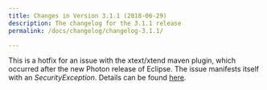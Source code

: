 ```yaml
---
title: Changes in Version 3.1.1 (2018-06-29)
description: The changelog for the 3.1.1 release
permalink: /docs/changelog/changelog-3.1.1/

---
```


This is a hotfix for an issue with the xtext/xtend maven plugin, which occurred after the new Photon release of Eclipse. The issue manifests itself with an *SecurityException*. Details can be found [here]({{"https://github.com/eclipse/xtext/issues/1231"}}).
